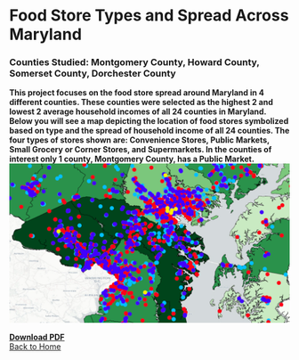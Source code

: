 # Food Store Types and Spread Across Maryland
### Counties Studied: Montgomery County, Howard County, Somerset County, Dorchester County

**This project focuses on the food store spread around Maryland in 4 different counties. These counties were selected as the highest 2 and lowest 2 average household incomes of all 24 counties in Maryland. Below you will see a map depicting the location of food stores symbolized based on type and the spread of household income of all 24 counties. The four types of stores shown are: Convenience Stores, Public Markets, Small Grocery or Corner Stores, and Supermarkets. In the counties of interest only 1 county, Montgomery County, has a Public Market.**
<br>
[<img src="/FoodSpreadProject/incomelocations.PNG?raw=true"/>](/FoodSpreadProject/IncomeStoreLocations.pdf)
<br>


**[Download PDF](/FoodSpreadProject/AllPDFs_Project2_Peet.pdf)**
<br>
<a href="https://sophiepeet.github.io">Back to Home</a>

